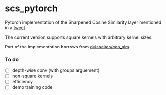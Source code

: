 # scs_pytorch

Pytorch implementation of the Sharpened Cosine Similarity layer mentioned in a [tweet](https://twitter.com/_brohrer_/status/1487928061240946688).

The current version supports square kernels with arbitrary kernel sizes. 

Part of the implementation borrows from [dvisockas/cos_sim](https://github.com/dvisockas/cos_sim).

### To do

- [ ] depth-wise conv (with groups arguement)
- [ ] non-square kernels
- [ ] efficiency
- [ ] demo training code
